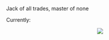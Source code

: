 Jack of all trades, master of none

Currently:
<p align="center">
  <a href="https://skillicons.dev">
        <img src="https://skillicons.dev/icons?i=bash,git,py,html,ubuntu,javascript,linux,nodejs,java,css,mongodb,postman,tailwindcss,react" />
  </a>
</p>
<!---
dexisback/dexisback is a ✨ special ✨ repository because its `README.md` (this file) appears on your GitHub profile.
You can click the Preview link to take a look at your changes.
--->
